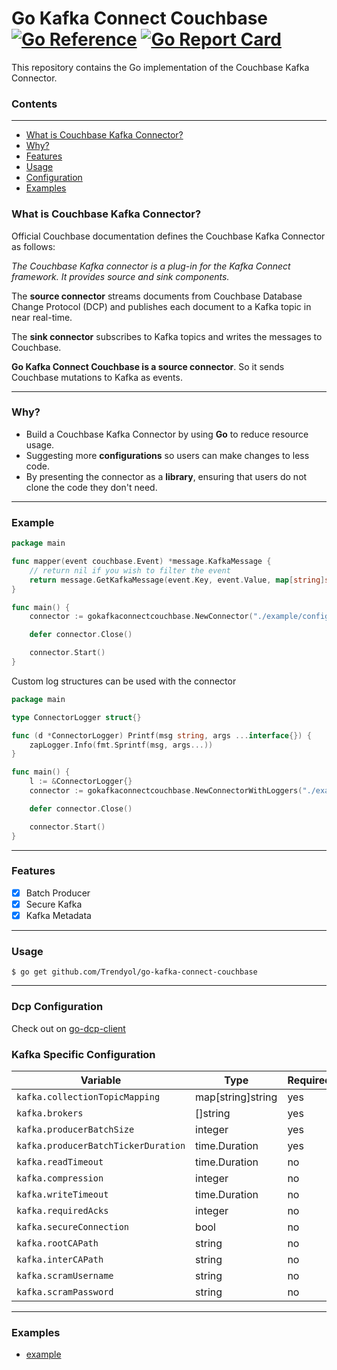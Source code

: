 # Go Kafka Connect Couchbase [![Go Reference](https://pkg.go.dev/badge/github.com/Trendyol/go-kafka-connect-couchbase.svg)](https://pkg.go.dev/github.com/Trendyol/go-kafka-connect-couchbase) [![Go Report Card](https://goreportcard.com/badge/github.com/Trendyol/go-kafka-connect-couchbase)](https://goreportcard.com/report/github.com/Trendyol/go-kafka-connect-couchbase)

This repository contains the Go implementation of the Couchbase Kafka Connector.

### Contents

---

* [What is Couchbase Kafka Connector?](#what-is-couchbase-kafka-connector)
* [Why?](#why)
* [Features](#features)
* [Usage](#usage)
* [Configuration](#configuration)
* [Examples](#examples)

### What is Couchbase Kafka Connector?

Official Couchbase documentation defines the Couchbase Kafka Connector as follows:

_The Couchbase Kafka connector is a plug-in for the Kafka Connect framework. It provides source and sink components._

The **source connector** streams documents from Couchbase Database Change Protocol (DCP) and publishes each document to
a Kafka topic in near real-time.

The **sink connector** subscribes to Kafka topics and writes the messages to Couchbase.

**Go Kafka Connect Couchbase is a source connector**. So it sends Couchbase mutations to Kafka as events.

---

### Why?

+ Build a Couchbase Kafka Connector by using **Go** to reduce resource usage.
+ Suggesting more **configurations** so users can make changes to less code.
+ By presenting the connector as a **library**, ensuring that users do not clone the code they don't need.

---

### Example

```go
package main

func mapper(event couchbase.Event) *message.KafkaMessage {
	// return nil if you wish to filter the event
	return message.GetKafkaMessage(event.Key, event.Value, map[string]string{})
}

func main() {
	connector := gokafkaconnectcouchbase.NewConnector("./example/config.yml", mapper)

	defer connector.Close()

	connector.Start()
}

```

Custom log structures can be used with the connector

```go
package main

type ConnectorLogger struct{}

func (d *ConnectorLogger) Printf(msg string, args ...interface{}) {
	zapLogger.Info(fmt.Sprintf(msg, args...))
}

func main() {
	l := &ConnectorLogger{}
	connector := gokafkaconnectcouchbase.NewConnectorWithLoggers("./example/config.yml", mapper, l, l)

	defer connector.Close()

	connector.Start()
}

```

---

### Features

- [X] Batch Producer
- [X] Secure Kafka
- [X] Kafka Metadata

---

### Usage

```
$ go get github.com/Trendyol/go-kafka-connect-couchbase

```

---

### Dcp Configuration

Check out on [go-dcp-client](https://github.com/Trendyol/go-dcp-client#configuration)

### Kafka Specific Configuration

| Variable                            | Type              | Required | Default |                                                             
|-------------------------------------|-------------------|----------|---------|
| `kafka.collectionTopicMapping`      | map[string]string | yes      |         |
| `kafka.brokers`                     | []string          | yes      |         |
| `kafka.producerBatchSize`           | integer           | yes      |         |
| `kafka.producerBatchTickerDuration` | time.Duration     | yes      |         |
| `kafka.readTimeout`                 | time.Duration     | no       |         |
| `kafka.compression`                 | integer           | no       |         |
| `kafka.writeTimeout`                | time.Duration     | no       |         |
| `kafka.requiredAcks`                | integer           | no       |         |
| `kafka.secureConnection`            | bool              | no       |         |
| `kafka.rootCAPath`                  | string            | no       |         |
| `kafka.interCAPath`                 | string            | no       |         |
| `kafka.scramUsername`               | string            | no       |         |
| `kafka.scramPassword`               | string            | no       |         |

---

### Examples

- [example](example/main.go)
